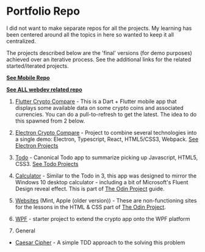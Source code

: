 # Portfolio Repo

I did not want to make separate repos for all the projects. My learning has been centered around all the topics in here so wanted to keep it all centralized.

The projects described below are the 'final' versions (for demo purposes) achieved over an iterative process. See the additional links for the related started/iterated projects.

**[See Mobile Repo](https://github.com/sparkydasrath/mobile)**

**[See ALL webdev related repo](https://github.com/sparkydasrath/webdev)**

1. [Flutter Crypto Compare](https://github.com/sparkydasrath/demo/tree/master/mobile/crypto_compare_v2) - This is a Dart + Flutter mobile app that displays some available data on some crypto coins and associated currencies. You can do a pull-to-refresh to get the latest. The idea to do this spawned from 2 below. 

2. [Electron Crypto Compare](https://github.com/sparkydasrath/demo/tree/master/web/electron_cryptoCompare) - Project to combine several technologies into a single demo: Electron, Typescript, React, HTML5/CSS3, Webpack. [See Electron Projects](https://github.com/sparkydasrath/webdev/tree/master/electron)

3. [Todo](https://github.com/sparkydasrath/demo/tree/master/web/todo) - Canonical Todo app to summarize picking up Javascript, HTML5, CSS3. [See Todo Projects](https://github.com/sparkydasrath/webdev/tree/master/todo)

4. [Calculator](https://github.com/sparkydasrath/demo/tree/master/web/calculator) - Similar to the Todo in 3, this app was designed to mirror the Windows 10 desktop calculator - including a bit of Microsoft's Fluent Design reveal effect. This is part of [The Odin Project](https://www.theodinproject.com/) guide.

5. [Websites](https://github.com/sparkydasrath/demo/tree/master/web/websites) (Mint, Apple (older version)) - These are non-functioning sites for the lessons in the HTML & CSS part of [The Odin Project](https://www.theodinproject.com/). 

6. [WPF](https://github.com/sparkydasrath/portfolio/tree/master/wpf/CryptoCompare) - starter project to extend the crypto app onto the WPF platform

7. General
- [Caesar Cipher](https://github.com/sparkydasrath/portfolio/tree/master/general/CaesarCipher) - A simple TDD approach to the solving this problem

